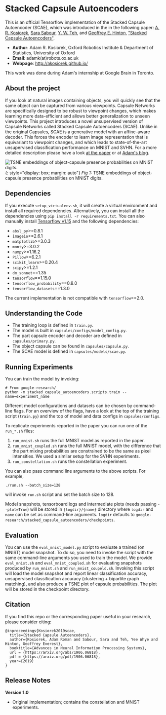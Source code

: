 
# Stacked Capsule Autoencoders

This is an official Tensorflow implementation of the Stacked Capsule Autoencoder (SCAE), which was introduced in the in the following paper:
[A. R. Kosiorek](http://akosiorek.github.io/), [Sara Sabour](https://ca.linkedin.com/in/sara-sabour-63019132), [Y. W. Teh](https://www.stats.ox.ac.uk/~teh/), and [Geoffrey E. Hinton](https://vectorinstitute.ai/team/geoffrey-hinton/), ["Stacked Capsule Autoencoders"](https://arxiv.org/abs/1906.06818).

  * **Author**: Adam R. Kosiorek, Oxford Robotics Institute & Department of Statistics, University of Oxford
  * **Email**: adamk(at)robots.ox.ac.uk
  * **Webpage**: http://akosiorek.github.io/

This work was done during Adam's internship at Google Brain in Toronto.

## About the project
If you look at natural images containing objects, you will quickly see that the same object can be captured from various viewpoints. Capsule Networks are specifically designed to be robust to viewpoint changes, which makes learning more data-efficient and allows better generalization to unseen viewpoints. This project introduces a novel unsupervised version of Capsule Networks called Stacked Capsule Autoencoders (SCAE). Unlike in the original Capsules, SCAE is a generative model with an affine-aware decoder. This forces the encoder to learn image representation that is equivariant to viewpoint changes, and which leads to state-of-the-art unsupervised classification performance on MNIST and SVHN. For a more detailed description please have a look [at the paper](https://arxiv.org/abs/1906.06818) or at [Adam's blog](http://akosiorek.github.io/ml/2019/06/23/stacked_capsule_autoencoders.html).

![TSNE embeddings of object-capsule presence probabilities on MNIST digits.](https://github.com/google-research/google-research/tree/master/stacked_capsule_autoencoders/.resources/tsne.png){: style="display: box; margin: auto"}
*Fig 1:* TSNE embeddings of object-capsule presence probabilities on MNIST digits.

## Dependencies
If you execute `setup_virtualenv.sh`, it will create a virtual environment and install all required dependencies. Alternatively, you can install all the dependencies using `pip install -r requirements.txt`. You can also manually install [Tensorflow v1.15](https://www.tensorflow.org/install) and the following dependencies:
  * `absl_py`>=0.8.1
  * `imageio`>=2.6.1
  * `matplotlib`>=3.0.3
  * `monty`>=3.0.2
  * `numpy`>=1.16.2
  * `Pillow`>=6.2.1
  * `scikit_learn`>=0.20.4
  * `scipy`>=1.2.1
  * `dm_sonnet`==1.35
  * `tensorflow`==1.15.0
  * `tensorflow_probability`==0.8.0
  * `tensorflow_datasets`==1.3.0

The current implementation is not compatible with `tensorflow`==2.0.

## Understanding the Code
  * The training loop is defined in `train.py`.
  * The model is built in `capsules/configs/model_config.py`.
  * The part capsule encoder and decoder are defined in `capsules/primary.py`.
  * The object capsule can be found in `capsules/capsule.py`.
  * The SCAE model is defined in `capsules/models/scae.py`.


## Running Experiments
You can train the model by invoking:

    # From google-research/
    python -m stacked_capsule_autoencoders.scripts.train --name=experiment_name

Different model configurations and datasets can be chosen by command-line flags. For an overview of the flags, have a look at the top of the training script (`train.py`) and the top of model and data configs in `capsules/configs`.

To replicate experiments reported in the paper you can run one of the `run_*.sh` files:
  1) `run_mnist.sh` runs the full MNIST model as reported in the paper.
  2) `run_mnist_coupled.sh` runs the full MNIST model, with the difference that the part mixing probabilities are constrained to be the same as pixel intensities. We used a similar setup for the SVHN experiments.
  3) `run_constellation.sh` runs the constellation experiment.


You can also pass command line arguments to the above scripts. For example,

    ./run.sh --batch_size=128

 will invoke `run.sh` script and set the batch size to 128.
 
 Model snapshots, tensorboard logs and intermediate plots (needs passing `--plot=True`) will be stored in `{logdir}/{name}` directory where `logdir` and `name` can be set as command-line arguments. `logdir` defaults to `google-research/stacked_capsule_autoencoders/checkpoints`.

## Evaluation
You can use the `eval_mnist_model.py` script to evaluate a trained (on MNIST) model snapshot. To do so, you need to invoke the script with the same command-line arguments you used to train the model. We provide `eval_mnist.sh` and `eval_mnist_coupled.sh` for evaluating snapshots produced by `run_mnist.sh` and `run_mnist_coupeld.sh`. Invoking this script will load the model snapshot and report linear classification accuracy, unsupervised classification accuracy (clustering + bipartite graph matching), and also produce a TSNE plot of capsule probabilities. The plot will be stored in the checkpoint directory.

## Citation

If you find this repo or the corresponding paper useful in your research, please consider citing:

    @inproceedings{Kosiorek2019scae,
      title={Stacked Capsule Autoencoders},
      author={Kosiorek, Adam Roman and Sabour, Sara and Teh, Yee Whye and Hinton, Geoffrey Everest},
      booktitle={Advances in Neural Information Processing Systems},
      url = {https://arxiv.org/abs/1906.06818},
      pdf = {https://arxiv.org/pdf/1906.06818},
      year={2019}
    }

## Release Notes
**Version 1.0**
* Original implementation; contains the constellation and MNIST experiments.
